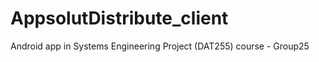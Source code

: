 AppsolutDistribute_client
=========================

Android app in Systems Engineering Project (DAT255) course - Group25